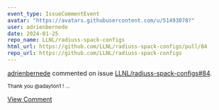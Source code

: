 ```yaml
---
event_type: IssueCommentEvent
avatar: "https://avatars.githubusercontent.com/u/51493078?"
user: adrienbernede
date: 2024-01-25
repo_name: LLNL/radiuss-spack-configs
html_url: https://github.com/LLNL/radiuss-spack-configs/pull/84
repo_url: https://github.com/LLNL/radiuss-spack-configs
---
```


<a href='https://github.com/adrienbernede' target='_blank'>adrienbernede</a> commented on issue <a href='https://github.com/LLNL/radiuss-spack-configs/pull/84' target='_blank'>LLNL/radiuss-spack-configs#84</a>.

<small>Thank you @adayton1 !...</small>

<a href='https://github.com/LLNL/radiuss-spack-configs/pull/84' target='_blank'>View Comment</a>